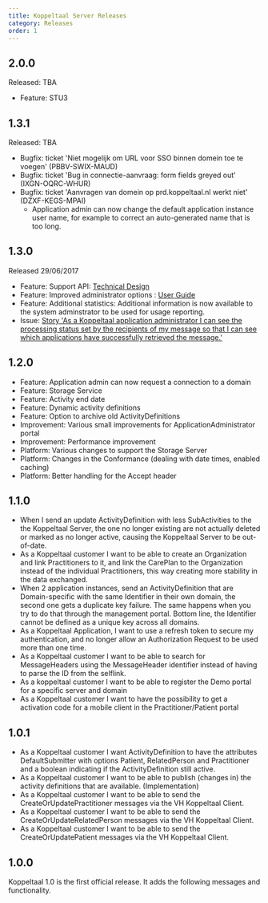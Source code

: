 ```yaml
---
title: Koppeltaal Server Releases
category: Releases
order: 1
---
```


## 2.0.0

Released: TBA

- Feature: STU3

## 1.3.1

Released: TBA

- Bugfix: ticket 'Niet mogelijk om URL voor SSO binnen domein toe te voegen' (PBBV-SWIX-MAUD)
- Bugfix: ticket 'Bug in connectie-aanvraag: form fields greyed out' (IXGN-OQRC-WHUR)
- Bugfix: ticket 'Aanvragen van domein op prd.koppeltaal.nl werkt niet' (DZXF-KEGS-MPAI)
	+ Application admin can now change the default application instance user name, for example to correct an auto-generated name that is too long.

## 1.3.0

Released 29/06/2017

- Feature: Support API: [Technical Design](..\TD-support-api)
- Feature: Improved administrator options : [User Guide](..\UG-application-admin.md)
- Feature: Additional statistics: Additional information is now available to the system adminstrator to be used for usage reporting.
- Issue: [Story 'As a Koppeltaal application administrator I can see the processing status set by the recipients of my message so that I can see which applications have successfully retrieved the message.'](https://www.pivotaltracker.com/story/show/136548869)

## 1.2.0

- Feature:	Application	admin can now request a connection to a domain
- Feature:	Storage	Service
- Feature:	Activity end date
- Feature:	Dynamic	activity definitions
- Feature:	Option to archive old ActivityDefinitions
- Improvement: Various small improvements for ApplicationAdministrator portal
- Improvement: Performance improvement
- Platform: Various changes to support the Storage Server
- Platform: Changes in the Conformance (dealing with date times, enabled caching)
- Platform: Better	handling for the Accept header

## 1.1.0
- When I send an update ActivityDefinition with less SubActivities to the the Koppeltaal Server, the one no longer existing are not actually deleted or marked as no longer active, causing the Koppeltaal Server to be out-of-date.
- As a Koppeltaal customer I want to be able to create an Organization and link Practitioners to it, and link the CarePlan to the Organization instead of the individual Practitioners, this way creating more stability in the data exchanged.
- When 2 application instances, send an ActivityDefinition that are Domain-specific with the same Identifier in their own domain, the second one gets a duplicate key failure. The same happens when you try to do that through the management portal. Bottom line, the Identifier cannot be defined as a unique key across all domains.
- As a Koppeltaal Application, I want to use a refresh token to secure my authentication, and no longer allow an Authorization Request to be used more than one time.
- As a Koppeltaal customer I want to be able to search for MessageHeaders using the MessageHeader identifier instead of having to parse the ID from the selflink.
- As a koppeltaal customer I want to be able to register the Demo portal for a specific server and domain
- As a Koppeltaal customer I want to have the possibility to get a activation code for a mobile client in the Practitioner/Patient portal

## 1.0.1

- As a Koppeltaal customer I want ActivityDefinition to have the attributes DefaultSubmitter with options Patient, RelatedPerson and Practitioner and a boolean indicating if the ActivityDefinition still active.
- As a Koppeltaal customer I want to be able to publish (changes in) the activity definitions that are available. (Implementation)
- As a Koppeltaal customer I want to be able to send the CreateOrUpdatePractitioner messages via the VH Koppeltaal Client.
- As a Koppeltaal customer I want to be able to send the CreateOrUpdateRelatedPerson messages via the VH Koppeltaal Client.
- As a Koppeltaal customer I want to be able to send the CreateOrUpdatePatient messages via the VH Koppeltaal Client.

## 1.0.0

Koppeltaal 1.0 is the first official release. It adds the following messages and functionality.
